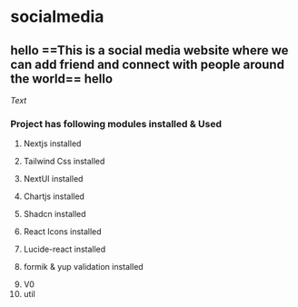 # socialmedia

## hello ==This is a social media website where we can add friend and connect with people around the world== hello

_Text_

### Project has following modules installed & Used

1. Nextjs installed
2. Tailwind Css installed
3. NextUI installed
4. Chartjs installed

5. Shadcn installed
6. React Icons installed
7. Lucide-react installed
8. formik & yup validation installed
<!-- 9. Vite -->
9. V0
10. util
